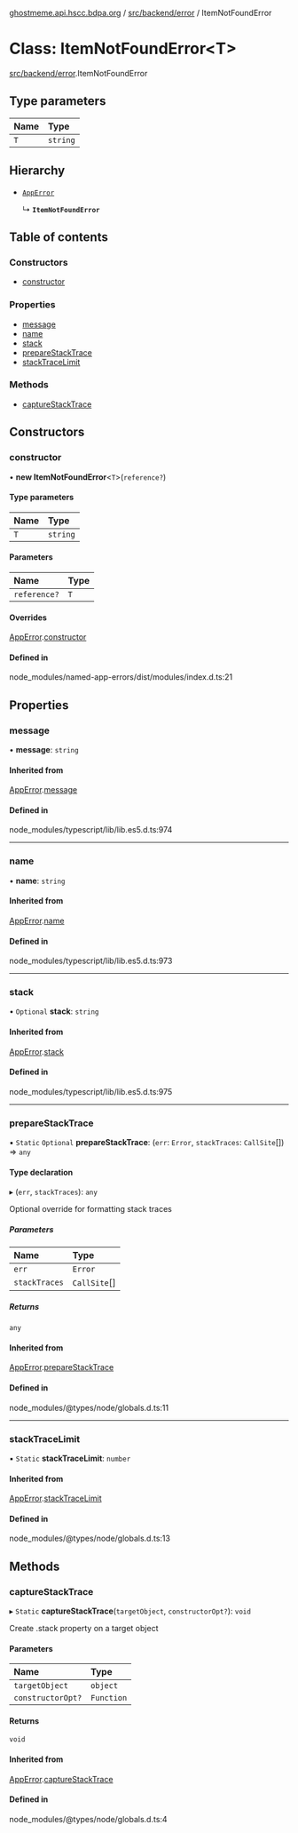 [ghostmeme.api.hscc.bdpa.org][1] / [src/backend/error][2] / ItemNotFoundError

# Class: ItemNotFoundError\<T>

[src/backend/error][2].ItemNotFoundError

## Type parameters

| Name | Type     |
| :--- | :------- |
| `T`  | `string` |

## Hierarchy

- [`AppError`][3]

  ↳ **`ItemNotFoundError`**

## Table of contents

### Constructors

- [constructor][4]

### Properties

- [message][5]
- [name][6]
- [stack][7]
- [prepareStackTrace][8]
- [stackTraceLimit][9]

### Methods

- [captureStackTrace][10]

## Constructors

### constructor

• **new ItemNotFoundError**<`T`>(`reference?`)

#### Type parameters

| Name | Type     |
| :--- | :------- |
| `T`  | `string` |

#### Parameters

| Name         | Type |
| :----------- | :--- |
| `reference?` | `T`  |

#### Overrides

[AppError][3].[constructor][11]

#### Defined in

node_modules/named-app-errors/dist/modules/index.d.ts:21

## Properties

### message

• **message**: `string`

#### Inherited from

[AppError][3].[message][12]

#### Defined in

node_modules/typescript/lib/lib.es5.d.ts:974

---

### name

• **name**: `string`

#### Inherited from

[AppError][3].[name][13]

#### Defined in

node_modules/typescript/lib/lib.es5.d.ts:973

---

### stack

• `Optional` **stack**: `string`

#### Inherited from

[AppError][3].[stack][14]

#### Defined in

node_modules/typescript/lib/lib.es5.d.ts:975

---

### prepareStackTrace

▪ `Static` `Optional` **prepareStackTrace**: (`err`: `Error`, `stackTraces`:
`CallSite`\[]) => `any`

#### Type declaration

▸ (`err`, `stackTraces`): `any`

Optional override for formatting stack traces

##### Parameters

| Name          | Type          |
| :------------ | :------------ |
| `err`         | `Error`       |
| `stackTraces` | `CallSite`\[] |

##### Returns

`any`

#### Inherited from

[AppError][3].[prepareStackTrace][15]

#### Defined in

node_modules/@types/node/globals.d.ts:11

---

### stackTraceLimit

▪ `Static` **stackTraceLimit**: `number`

#### Inherited from

[AppError][3].[stackTraceLimit][16]

#### Defined in

node_modules/@types/node/globals.d.ts:13

## Methods

### captureStackTrace

▸ `Static` **captureStackTrace**(`targetObject`, `constructorOpt?`): `void`

Create .stack property on a target object

#### Parameters

| Name              | Type       |
| :---------------- | :--------- |
| `targetObject`    | `object`   |
| `constructorOpt?` | `Function` |

#### Returns

`void`

#### Inherited from

[AppError][3].[captureStackTrace][17]

#### Defined in

node_modules/@types/node/globals.d.ts:4

[1]: ../README.md
[2]: ../modules/src_backend_error.md
[3]: src_backend_error.AppError.md
[4]: src_backend_error.ItemNotFoundError.md#constructor
[5]: src_backend_error.ItemNotFoundError.md#message
[6]: src_backend_error.ItemNotFoundError.md#name
[7]: src_backend_error.ItemNotFoundError.md#stack
[8]: src_backend_error.ItemNotFoundError.md#preparestacktrace
[9]: src_backend_error.ItemNotFoundError.md#stacktracelimit
[10]: src_backend_error.ItemNotFoundError.md#capturestacktrace
[11]: src_backend_error.AppError.md#constructor
[12]: src_backend_error.AppError.md#message
[13]: src_backend_error.AppError.md#name
[14]: src_backend_error.AppError.md#stack
[15]: src_backend_error.AppError.md#preparestacktrace
[16]: src_backend_error.AppError.md#stacktracelimit
[17]: src_backend_error.AppError.md#capturestacktrace
